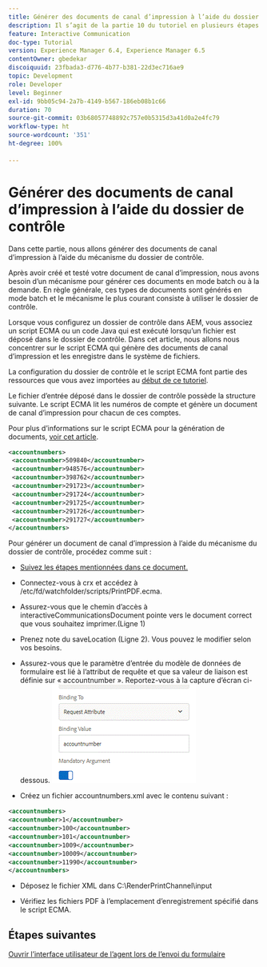 ```yaml
---
title: Générer des documents de canal d’impression à l’aide du dossier de contrôle
description: Il s’agit de la partie 10 du tutoriel en plusieurs étapes sur la création de votre premier document de communication interactive pour le canal d’impression. Dans cette partie, nous allons générer des documents de canal d’impression à l’aide du mécanisme du dossier de contrôle.
feature: Interactive Communication
doc-type: Tutorial
version: Experience Manager 6.4, Experience Manager 6.5
contentOwner: gbedekar
discoiquuid: 23fbada3-d776-4b77-b381-22d3ec716ae9
topic: Development
role: Developer
level: Beginner
exl-id: 9bb05c94-2a7b-4149-b567-186eb08b1c66
duration: 70
source-git-commit: 03b68057748892c757e0b5315d3a41d0a2e4fc79
workflow-type: ht
source-wordcount: '351'
ht-degree: 100%

---
```


# Générer des documents de canal d’impression à l’aide du dossier de contrôle

Dans cette partie, nous allons générer des documents de canal d’impression à l’aide du mécanisme du dossier de contrôle.

Après avoir créé et testé votre document de canal d’impression, nous avons besoin d’un mécanisme pour générer ces documents en mode batch ou à la demande. En règle générale, ces types de documents sont générés en mode batch et le mécanisme le plus courant consiste à utiliser le dossier de contrôle.

Lorsque vous configurez un dossier de contrôle dans AEM, vous associez un script ECMA ou un code Java qui est exécuté lorsqu’un fichier est déposé dans le dossier de contrôle. Dans cet article, nous allons nous concentrer sur le script ECMA qui génère des documents de canal d’impression et les enregistre dans le système de fichiers.

La configuration du dossier de contrôle et le script ECMA font partie des ressources que vous avez importées au [début de ce tutoriel](introduction.md).

Le fichier d’entrée déposé dans le dossier de contrôle possède la structure suivante. Le script ECMA lit les numéros de compte et génère un document de canal d’impression pour chacun de ces comptes.

Pour plus d’informations sur le script ECMA pour la génération de documents, [voir cet article](/help/forms/interactive-communications/generating-interactive-communications-print-document-using-api-tutorial-use.md).

```xml
<accountnumbers>
 <accountnumber>509840</accountnumber>
 <accountnumber>948576</accountnumber>
 <accountnumber>398762</accountnumber>
 <accountnumber>291723</accountnumber>
 <accountnumber>291724</accountnumber>
 <accountnumber>291725</accountnumber>
 <accountnumber>291726</accountnumber>
 <accountnumber>291727</accountnumber>
</accountnumbers>
```

Pour générer un document de canal d’impression à l’aide du mécanisme du dossier de contrôle, procédez comme suit :

* [Suivez les étapes mentionnées dans ce document.](/help/forms/adaptive-forms/service-user-tutorial-develop.md)

* Connectez-vous à crx et accédez à /etc/fd/watchfolder/scripts/PrintPDF.ecma.

* Assurez-vous que le chemin d’accès à interactiveCommunicationsDocument pointe vers le document correct que vous souhaitez imprimer.(Ligne 1)
* Prenez note du saveLocation (Ligne 2). Vous pouvez le modifier selon vos besoins.
* Assurez-vous que le paramètre d’entrée du modèle de données de formulaire est lié à l’attribut de requête et que sa valeur de liaison est définie sur « accountnumber ». Reportez-vous à la capture d’écran ci-dessous.
  ![Requête.](assets/requestattributeprintchannel.gif)

* Créez un fichier accountnumbers.xml avec le contenu suivant :

```xml
<accountnumbers>
<accountnumber>1</accountnumber>
<accountnumber>100</accountnumber>
<accountnumber>101</accountnumber>
<accountnumber>1009</accountnumber>
<accountnumber>10009</accountnumber>
<accountnumber>11990</accountnumber>
</accountnumbers>
```

* Déposez le fichier XML dans C:\RenderPrintChannel\input

* Vérifiez les fichiers PDF à l’emplacement d’enregistrement spécifié dans le script ECMA.

## Étapes suivantes

[Ouvrir l’interface utilisateur de l’agent lors de l’envoi du formulaire](./opening-agent-ui-on-form-submission.md)